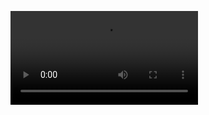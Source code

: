 <video src="https://user-images.githubusercontent.com/79238822/119661045-78f00380-be62-11eb-96c4-eaaa4c65d6a8.mp4"></video>
